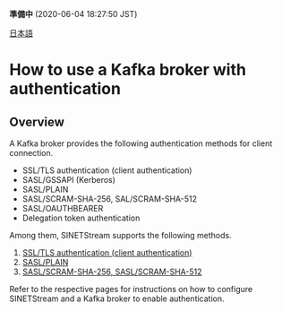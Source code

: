 **準備中** (2020-06-04 18:27:50 JST)

<!--
Copyright (C) 2020 National Institute of Informatics

Licensed to the Apache Software Foundation (ASF) under one
or more contributor license agreements.  See the NOTICE file
distributed with this work for additional information
regarding copyright ownership.  The ASF licenses this file
to you under the Apache License, Version 2.0 (the
"License"); you may not use this file except in compliance
with the License.  You may obtain a copy of the License at

  http://www.apache.org/licenses/LICENSE-2.0

Unless required by applicable law or agreed to in writing,
software distributed under the License is distributed on an
"AS IS" BASIS, WITHOUT WARRANTIES OR CONDITIONS OF ANY
KIND, either express or implied.  See the License for the
specific language governing permissions and limitations
under the License.
-->

[日本語](kafka-authentication.md)

# How to use a Kafka broker with authentication

## Overview

A Kafka broker provides the following authentication methods for client connection.

* SSL/TLS authentication (client authentication)
* SASL/GSSAPI (Kerberos)
* SASL/PLAIN
* SASL/SCRAM-SHA-256, SAL/SCRAM-SHA-512
* SASL/OAUTHBEARER
* Delegation token authentication

Among them, SINETStream supports the following methods.

1. [SSL/TLS authentication (client authentication)](kafka-authentication-ssl.en.md)
1. [SASL/PLAIN](kafka-authentication-sasl-plain.en.md)
1. [SASL/SCRAM-SHA-256, SASL/SCRAM-SHA-512](kafka-authentication-sasl-scram.en.md)

Refer to the respective pages for instructions on how to configure SINETStream and a Kafka broker to enable authentication.
